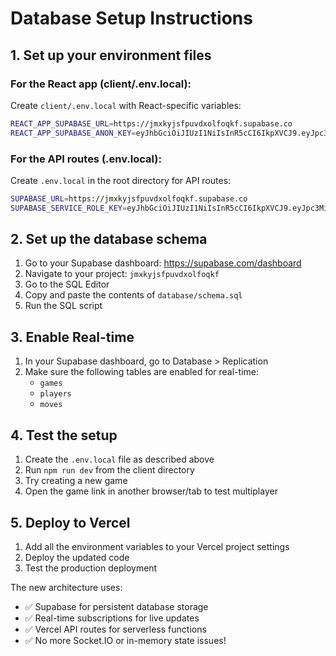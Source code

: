 # Database Setup Instructions

## 1. Set up your environment files

### For the React app (client/.env.local):
Create `client/.env.local` with React-specific variables:

```bash
REACT_APP_SUPABASE_URL=https://jmxkyjsfpuvdxolfoqkf.supabase.co
REACT_APP_SUPABASE_ANON_KEY=eyJhbGciOiJIUzI1NiIsInR5cCI6IkpXVCJ9.eyJpc3MiOiJzdXBhYmFzZSIsInJlZiI6ImpteGt5anNmcHV2ZHhvbGZvcWtmIiwicm9sZSI6ImFub24iLCJpYXQiOjE3NTg1MTc3MDMsImV4cCI6MjA3NDA5MzcwM30.KwqUO_4n15w-kgcm5PSl27fPYj8kc5-MzQgCigIBvj4
```

### For the API routes (.env.local):
Create `.env.local` in the root directory for API routes:

```bash
SUPABASE_URL=https://jmxkyjsfpuvdxolfoqkf.supabase.co
SUPABASE_SERVICE_ROLE_KEY=eyJhbGciOiJIUzI1NiIsInR5cCI6IkpXVCJ9.eyJpc3MiOiJzdXBhYmFzZSIsInJlZiI6ImpteGt5anNmcHV2ZHhvbGZvcWtmIiwicm9sZSI6InNlcnZpY2Vfcm9sZSIsImlhdCI6MTc1ODUxNzcwMywiZXhwIjoyMDc0MDkzNzAzfQ.JsVxALk4xXTNXtl9I6yKgg9_p3Ufg02NEZFqrDA3Ouw
```

## 2. Set up the database schema

1. Go to your Supabase dashboard: https://supabase.com/dashboard
2. Navigate to your project: `jmxkyjsfpuvdxolfoqkf`
3. Go to the SQL Editor
4. Copy and paste the contents of `database/schema.sql`
5. Run the SQL script

## 3. Enable Real-time

1. In your Supabase dashboard, go to Database > Replication
2. Make sure the following tables are enabled for real-time:
   - `games`
   - `players` 
   - `moves`

## 4. Test the setup

1. Create the `.env.local` file as described above
2. Run `npm run dev` from the client directory
3. Try creating a new game
4. Open the game link in another browser/tab to test multiplayer

## 5. Deploy to Vercel

1. Add all the environment variables to your Vercel project settings
2. Deploy the updated code
3. Test the production deployment

The new architecture uses:
- ✅ Supabase for persistent database storage
- ✅ Real-time subscriptions for live updates
- ✅ Vercel API routes for serverless functions
- ✅ No more Socket.IO or in-memory state issues!
